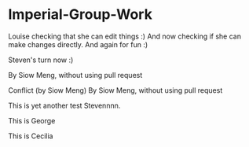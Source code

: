 # Imperial-Group-Work

Louise checking that she can edit things :)
And now checking if she can make changes directly.
And again for fun :)

Steven's turn now :)

By Siow Meng, without using pull request

Conflict (by Siow Meng)
By Siow Meng, without using pull request

This is yet another test Stevennnn.

This is George

This is Cecilia